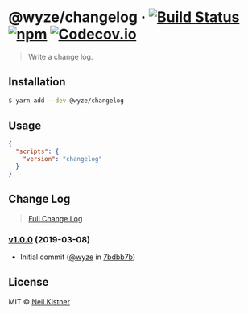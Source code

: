 # @wyze/changelog &middot; [![Build Status][circleci-image]][circleci-url] [![npm][npm-image]][npm-url] [![Codecov.io][codecov-image]][codecov-url]

> Write a change log.

## Installation

```sh
$ yarn add --dev @wyze/changelog
```

## Usage

```json
{
  "scripts": {
    "version": "changelog"
  }
}
```

## Change Log

> [Full Change Log](changelog.md)

### [v1.0.0](https://github.com/wyze/changelog/releases/tag/v1.0.0) (2019-03-08)

* Initial commit ([@wyze](https://github.com/wyze) in [7bdbb7b](https://github.com/wyze/changelog/commit/7bdbb7b))

## License

MIT © [Neil Kistner](//neilkistner.com)

[circleci-image]: https://img.shields.io/circleci/project/github/wyze/changelog.svg?style=flat-square
[circleci-url]: https://circleci.com/gh/wyze/changelog

[npm-image]: https://img.shields.io/npm/v/@wyze/changelog.svg?style=flat-square
[npm-url]: https://npmjs.com/package/@wyze/changelog

[codecov-image]: https://img.shields.io/codecov/c/github/wyze/changelog.svg?style=flat-square
[codecov-url]: https://codecov.io/github/wyze/changelog
